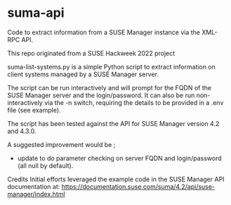 # suma-api
Code to extract information from a SUSE Manager instance via the XML-RPC API.

This repo originated from a SUSE Hackweek 2022 project 

suma-list-systems.py   is a simple Python script to extract information on client systems managed by a SUSE Manager server.

The script can be run interactively and will prompt for the FQDN of the SUSE Manager server and the login/password.
It can also be run non-interactively via the -n switch, requiring the details to be provided in a
.env file (see example).

The script has been tested against the API for SUSE Manager version 4.2 and 4.3.0.

A suggested improvement would be ;
  - update to do parameter checking on server FQDN and login/password (all null by default).
  
  
  Credits
  Initial efforts leveraged the example code in the SUSE Manager API documentation at:
  https://documentation.suse.com/suma/4.2/api/suse-manager/index.html
  

